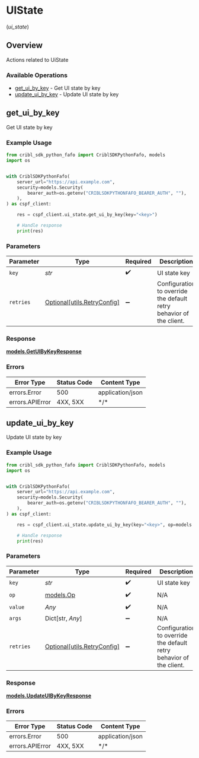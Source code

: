 # UIState
(*ui_state*)

## Overview

Actions related to UiState

### Available Operations

* [get_ui_by_key](#get_ui_by_key) - Get UI state by key
* [update_ui_by_key](#update_ui_by_key) - Update UI state by key

## get_ui_by_key

Get UI state by key

### Example Usage

```python
from cribl_sdk_python_fafo import CriblSDKPythonFafo, models
import os


with CriblSDKPythonFafo(
    server_url="https://api.example.com",
    security=models.Security(
        bearer_auth=os.getenv("CRIBLSDKPYTHONFAFO_BEARER_AUTH", ""),
    ),
) as cspf_client:

    res = cspf_client.ui_state.get_ui_by_key(key="<key>")

    # Handle response
    print(res)

```

### Parameters

| Parameter                                                           | Type                                                                | Required                                                            | Description                                                         |
| ------------------------------------------------------------------- | ------------------------------------------------------------------- | ------------------------------------------------------------------- | ------------------------------------------------------------------- |
| `key`                                                               | *str*                                                               | :heavy_check_mark:                                                  | UI state key                                                        |
| `retries`                                                           | [Optional[utils.RetryConfig]](../../models/utils/retryconfig.md)    | :heavy_minus_sign:                                                  | Configuration to override the default retry behavior of the client. |

### Response

**[models.GetUIByKeyResponse](../../models/getuibykeyresponse.md)**

### Errors

| Error Type       | Status Code      | Content Type     |
| ---------------- | ---------------- | ---------------- |
| errors.Error     | 500              | application/json |
| errors.APIError  | 4XX, 5XX         | \*/\*            |

## update_ui_by_key

Update UI state by key

### Example Usage

```python
from cribl_sdk_python_fafo import CriblSDKPythonFafo, models
import os


with CriblSDKPythonFafo(
    server_url="https://api.example.com",
    security=models.Security(
        bearer_auth=os.getenv("CRIBLSDKPYTHONFAFO_BEARER_AUTH", ""),
    ),
) as cspf_client:

    res = cspf_client.ui_state.update_ui_by_key(key="<key>", op=models.Op.PUSH_RECENT, value="<value>")

    # Handle response
    print(res)

```

### Parameters

| Parameter                                                           | Type                                                                | Required                                                            | Description                                                         |
| ------------------------------------------------------------------- | ------------------------------------------------------------------- | ------------------------------------------------------------------- | ------------------------------------------------------------------- |
| `key`                                                               | *str*                                                               | :heavy_check_mark:                                                  | UI state key                                                        |
| `op`                                                                | [models.Op](../../models/op.md)                                     | :heavy_check_mark:                                                  | N/A                                                                 |
| `value`                                                             | *Any*                                                               | :heavy_check_mark:                                                  | N/A                                                                 |
| `args`                                                              | Dict[str, *Any*]                                                    | :heavy_minus_sign:                                                  | N/A                                                                 |
| `retries`                                                           | [Optional[utils.RetryConfig]](../../models/utils/retryconfig.md)    | :heavy_minus_sign:                                                  | Configuration to override the default retry behavior of the client. |

### Response

**[models.UpdateUIByKeyResponse](../../models/updateuibykeyresponse.md)**

### Errors

| Error Type       | Status Code      | Content Type     |
| ---------------- | ---------------- | ---------------- |
| errors.Error     | 500              | application/json |
| errors.APIError  | 4XX, 5XX         | \*/\*            |